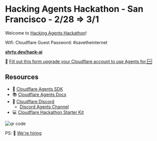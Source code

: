 # Hacking Agents Hackathon - San Francisco - 2/28 => 3/1

Welcome to [Hacking Agents Hackathon](https://lu.ma/hacking-agents-hackathon)!

Wifi: Cloudflare Guest
Password: #savetheinternet

**[shrty.dev/hack-ai](https://shrty.dev/hack-ai)**

📝 [Fill out this form upgrade your Cloudflare account to use Agents for 🆓](https://shrty.dev/upgrade-agents)


## Resources

- 🧠 [Cloudflare Agents SDK](https://github.com/cloudflare/agents)
- 📚 [Cloudflare Agents Docs](https://developers.cloudflare.com/agents)
- 🧡 [Cloudflare Discord](https://discord.cloudflare.com)
  - [Discord Agents Channel](https://discord.com/channels/595317990191398933/1344688586146189475) 
- 💻 [Cloudflare Hackathon Starter Kit](https://github.com/craigsdennis/hackathon-helper-workers-ai)


![qr code](qr.png "This page")

PS: 🤝 [We're hiring](https://www.cloudflare.com/careers/)
